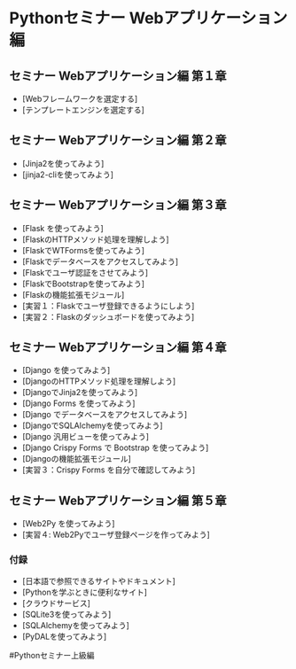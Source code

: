 Pythonセミナー Webアプリケーション編
=================
[](https://upload.wikimedia.org/wikipedia/commons/f/f8/Python_logo_and_wordmark.svg)

## セミナー Webアプリケーション編 第１章
- [Webフレームワークを選定する]
- [テンプレートエンジンを選定する]

## セミナー Webアプリケーション編 第２章
- [Jinja2を使ってみよう]
- [jinja2-cliを使ってみよう]

## セミナー Webアプリケーション編 第３章
- [Flask を使ってみよう]
- [FlaskのHTTPメソッド処理を理解しよう]
- [FlaskでWTFormsを使ってみよう]
- [Flaskでデータベースをアクセスしてみよう]
- [Flaskでユーザ認証をさせてみよう]
- [FlaskでBootstrapを使ってみよう]
- [Flaskの機能拡張モジュール]
- [実習１：Flaskでユーザ登録できるようにしよう]
- [実習２：Flaskのダッシュボードを使ってみよう]

## セミナー Webアプリケーション編 第４章
- [Django を使ってみよう]
- [DjangoのHTTPメソッド処理を理解しよう]
- [DjangoでJinja2を使ってみよう]
- [Django Forms を使ってみよう]
- [Django でデータベースをアクセスしてみよう]
- [DjangoでSQLAlchemyを使ってみよう]
- [Django 汎用ビューを使ってみよう]
- [Django Crispy Forms で Bootstrap を使ってみよう]
- [Djangoの機能拡張モジュール]
- [実習３：Crispy Forms を自分で確認してみよう]


## セミナー Webアプリケーション編 第５章
- [Web2Py を使ってみよう]
- [実習４: Web2Pyでユーザ登録ページを作ってみよう]



### 付録
- [日本語で参照できるサイトやドキュメント]
- [Pythonを学ぶときに便利なサイト]
- [クラウドサービス]
- [SQLite3を使ってみよう]
- [SQLAlchemyを使ってみよう]
- [PyDALを使ってみよう]

#Pythonセミナー上級編


